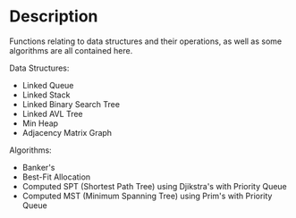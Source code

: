 # Description
Functions relating to data structures and their operations, as well as some algorithms are all contained here.

Data Structures:
  - Linked Queue
  - Linked Stack
  - Linked Binary Search Tree
  - Linked AVL Tree
  - Min Heap
  - Adjacency Matrix Graph

Algorithms:
  - Banker's
  - Best-Fit Allocation
  - Computed SPT (Shortest Path Tree) using Djikstra's with Priority Queue
  - Computed MST (Minimum Spanning Tree) using Prim's with Priority Queue

